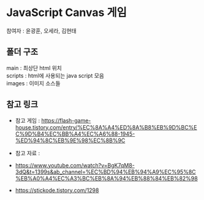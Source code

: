 # JavaScript Canvas 게임  
참여자 : 윤광훈, 오세라, 김현태  

## 폴더 구조  
main : 최상단 html 위치  
scripts : html에 사용되는 java script 모음  
images : 이미지 소스들  

## 참고 링크  
- 참고 게임 : https://flash-game-house.tistory.com/entry/%EC%8A%A4%ED%8A%B8%EB%9D%BC%EC%9D%B4%EC%BB%A4%EC%A6%88-1945-%ED%94%8C%EB%9E%98%EC%8B%9C

- 참고 자료 :  
- https://www.youtube.com/watch?v=BgK7qM8-3dQ&t=1399s&ab_channel=%EC%BD%94%EB%94%A9%EC%95%8C%EB%A0%A4%EC%A3%BC%EB%8A%94%EB%88%84%EB%82%98  
- https://stickode.tistory.com/1298  




